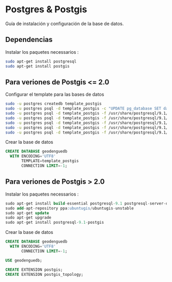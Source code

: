 Postgres & Postgis
===
Guía de instalación y configuración de la base de datos.

Dependencias
---
Instalar los paquetes necessarios :

```sh
sudo apt-get install postgresql
sudo apt-get install postgis
```
Para veriones de Postgis <= 2.0
---
Configurar el template para las bases de datos

```sh
sudo -u postgres createdb template_postgis
sudo -u postgres psql -d template_postgis -c "UPDATE pg_database SET datistemplate=true WHERE datname='template_postgis'"
sudo -u postgres psql -d template_postgis -f /usr/share/postgresql/9.1/contrib/postgis-2.0/postgis.sql
sudo -u postgres psql -d template_postgis -f /usr/share/postgresql/9.1/contrib/postgis-2.0/spatial_ref_sys.sql
sudo -u postgres psql -d template_postgis -f /usr/share/postgresql/9.1/contrib/postgis-2.0/postgis_comments.sql
sudo -u postgres psql -d template_postgis -f /usr/share/postgresql/9.1/contrib/postgis-2.0/rtpostgis.sql
sudo -u postgres psql -d template_postgis -f /usr/share/postgresql/9.1/contrib/postgis-2.0/raster_comments.sql
```
Crear la base de datos

```sql
CREATE DATABASE geodenguedb
  WITH ENCODING='UTF8'
       TEMPLATE=template_postgis
       CONNECTION LIMIT=-1;
```

Para veriones de Postgis > 2.0
---
Instalar los paquetes necessarios :

```sql
sudo apt-get install build-essential postgresql-9.1 postgresql-server-dev-9.1 libxml2-dev libgdal-dev libproj-dev libjson0-dev xsltproc docbook-xsl docbook-mathml
sudo add-apt-repository ppa:ubuntugis/ubuntugis-unstable
sudo apt-get update
sudo apt-get upgrade
sudo apt-get install postgresql-9.1-postgis
```

Crear la base de datos

```sql
CREATE DATABASE geodenguedb
  WITH ENCODING='UTF8'
       CONNECTION LIMIT=-1;

USE geodenguedb;

CREATE EXTENSION postgis;
CREATE EXTENSION postgis_topology;
```
